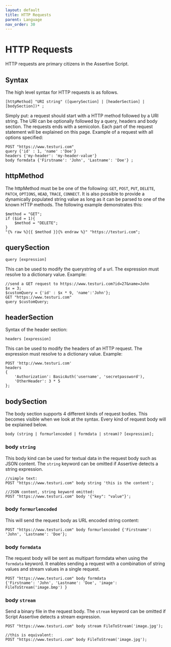 ```yaml
---
layout: default
title: HTTP Requests
parent: Language
nav_order: 30
---
```


# HTTP Requests
HTTP requests are primary citizens in the Assertive Script.

## Syntax
The high level syntax for HTTP requests is as follows. 
```
[httpMethod] "URI string" ([querySection] | [headerSection] | [bodySection])* ;
```
Simply put: a request should start with a HTTP method followed by a URI string. The URI can be optionally followed by a query, headers and body section. The requests ends with a semicolon. Each part of the request statement will be explained on this page.
Example of a request with all options specified:
```assertive
POST "https://www.testuri.com"
query {'id' : 1, 'name' :'Doe'}
headers {'my-header': 'my-header-value'}
body formdata {'Firstname': 'John', 'Lastname': 'Doe'} ;
```

## httpMethod
The httpMethod must be be one of the following: `GET`, `POST`, `PUT`, `DELETE`, `PATCH`, `OPTIONS`, `HEAD`, `TRACE`, `CONNECT`. It is also possible to provide a dynamically populated string value as long as it can be parsed to one of the known HTTP methods. The following example demonstrates this:
```assertive
$method = "GET";
if ($id = 1){
    $method = "DELETE";
}
"{% raw %}{{ $method }}{% endraw %}" "https://testuri.com";
```

## querySection
```
query [expression]
```
This can be used to modify the querystring of a url. The expression must resolve to a dictionary value.
Example:
```assertive
//send a GET request to https://www.testuri.com?id=27&name=John
$x = 3;
$customQuery = {'id' : $x * 9, 'name':'John'};
GET "https://www.testuri.com" 
query $customQuery;

```

## headerSection
Syntax of the header section:
```
headers [expression]
```
This can be used to modify the headers of an HTTP request. The expression must resolve to a dictionary value.
Example:
```assertive
POST 'http://www.testuri.com' 
headers 
{ 
    'Authorization': BasicAuth('username', 'secretpassword'),
    'OtherHeader': 3 * 5
};
```

## bodySection
The body section supports 4 different kinds of request bodies. This becomes visible when we look at the syntax. Every kind of request body will be explained below.
```
body (string | formurlencoded | formdata | stream)? [expression];
```
### body `string`

This body kind can be used for textual data in the request body such as JSON content. The `string` keyword can be omitted if Assertive detects a string expression. 
```assertive
//simple text:
POST "https://www.testuri.com" body string 'this is the content';

//JSON content, string keyword omitted:
POST "https://www.testuri.com" body '{"key": "value"}';
```

### body `formurlencoded`
This will send the request body as URL encoded string content:
```assertive
POST "https://www.testuri.com" body formurlencoded {'Firstname': 'John', 'Lastname': 'Doe'};
```

### body `formdata`
The request body will be sent as multipart formdata when using the `formdata` keyword. It enables sending a request with a combination of string values and stream values in a single request.
```assertive
POST "https://www.testuri.com" body formdata 
{'Firstname': 'John', 'Lastname': 'Doe', 'image': FileToStream('image.bmp') }
```

### body `stream`
Send a binary file in the request body. The `stream` keyword can be omitted if Script Assertive detects a stream expression.
```assertive
POST "https://www.testuri.com" body stream FileToStream('image.jpg');

//this is equivalent:
POST "https://www.testuri.com" body FileToStream('image.jpg');
```